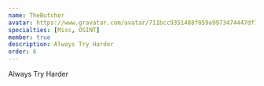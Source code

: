 ```yaml
---
name: TheButcher
avatar: https://www.gravatar.com/avatar/711bcc9351488f059a9973474447df76?d=identicon&s=256
specialties: [Misc, OSINT]
member: true
description: Always Try Harder
order: 6
---
```


Always Try Harder
